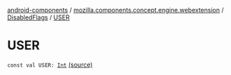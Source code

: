[android-components](../../index.md) / [mozilla.components.concept.engine.webextension](../index.md) / [DisabledFlags](index.md) / [USER](./-u-s-e-r.md)

# USER

`const val USER: `[`Int`](https://kotlinlang.org/api/latest/jvm/stdlib/kotlin/-int/index.html) [(source)](https://github.com/mozilla-mobile/android-components/blob/master/components/concept/engine/src/main/java/mozilla/components/concept/engine/webextension/WebExtension.kt#L334)
